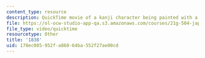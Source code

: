 ```yaml
---
content_type: resource
description: QuickTime movie of a kanji character being painted with a brush.
file: https://ol-ocw-studio-app-qa.s3.amazonaws.com/courses/21g-504-japanese-iv-spring-2009/170ec085952fa86064ba552f27ae00cd_1838.mov
file_type: video/quicktime
resourcetype: Other
title: '1838'
uid: 170ec085-952f-a860-64ba-552f27ae00cd
---
```

